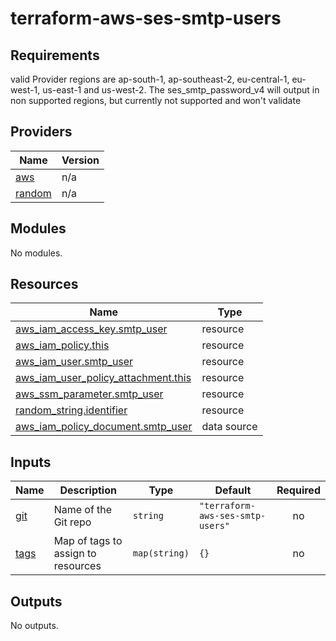 # terraform-aws-ses-smtp-users

<!-- BEGIN_TF_DOCS -->
## Requirements

valid Provider regions are ap-south-1, ap-southeast-2, eu-central-1, eu-west-1, us-east-1 and us-west-2.  The ses_smtp_password_v4 will output in non supported regions, but currently not supported and won't validate

## Providers

| Name | Version |
|------|---------|
| <a name="provider_aws"></a> [aws](#provider\_aws) | n/a |
| <a name="provider_random"></a> [random](#provider\_random) | n/a |

## Modules

No modules.

## Resources

| Name | Type |
|------|------|
| [aws_iam_access_key.smtp_user](https://registry.terraform.io/providers/hashicorp/aws/latest/docs/resources/iam_access_key) | resource |
| [aws_iam_policy.this](https://registry.terraform.io/providers/hashicorp/aws/latest/docs/resources/iam_policy) | resource |
| [aws_iam_user.smtp_user](https://registry.terraform.io/providers/hashicorp/aws/latest/docs/resources/iam_user) | resource |
| [aws_iam_user_policy_attachment.this](https://registry.terraform.io/providers/hashicorp/aws/latest/docs/resources/iam_user_policy_attachment) | resource |
| [aws_ssm_parameter.smtp_user](https://registry.terraform.io/providers/hashicorp/aws/latest/docs/resources/ssm_parameter) | resource |
| [random_string.identifier](https://registry.terraform.io/providers/hashicorp/random/latest/docs/resources/string) | resource |
| [aws_iam_policy_document.smtp_user](https://registry.terraform.io/providers/hashicorp/aws/latest/docs/data-sources/iam_policy_document) | data source |

## Inputs

| Name | Description | Type | Default | Required |
|------|-------------|------|---------|:--------:|
| <a name="input_git"></a> [git](#input\_git) | Name of the Git repo | `string` | `"terraform-aws-ses-smtp-users"` | no |
| <a name="input_tags"></a> [tags](#input\_tags) | Map of tags to assign to resources | `map(string)` | `{}` | no |

## Outputs

No outputs.
<!-- END_TF_DOCS -->